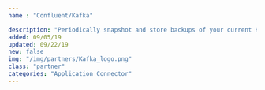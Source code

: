 ```yaml
---
name : "Confluent/Kafka"

description: "Periodically snapshot and store backups of your current Kafka instance"
added: 09/05/19
updated: 09/22/19
new: false
img: "/img/partners/Kafka_logo.png"
class: "partner"
categories: "Application Connector"
---
```

